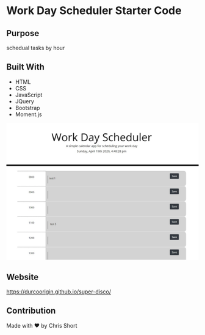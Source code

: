 # Work Day Scheduler Starter Code

## Purpose
schedual tasks by hour

## Built With
* HTML
* CSS
* JavaScript
* JQuery
* Bootstrap
* Moment.js

![](./assets/images/screenshot.jpg)

## Website
https://durcoorigin.github.io/super-disco/

## Contribution
Made with ❤️ by Chris Short